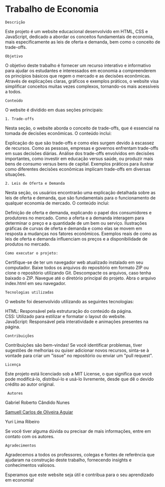 # Trabalho de Economia

    Descrição
Este projeto é um website educacional desenvolvido em HTML, CSS e JavaScript, dedicado a abordar os conceitos fundamentais de economia, mais especificamente as leis de oferta e demanda, bem como o conceito de trade-offs.

    Objetivo
O objetivo deste trabalho é fornecer um recurso interativo e informativo para ajudar os estudantes e interessados em economia a compreenderem os princípios básicos que regem o mercado e as decisões econômicas. Através de explicações claras, gráficos e exemplos práticos, o website visa simplificar conceitos muitas vezes complexos, tornando-os mais acessíveis a todos.

    Conteúdo
O website é dividido em duas seções principais:

    1. Trade-offs
Nesta seção, o website aborda o conceito de trade-offs, que é essencial na tomada de decisões econômicas. O conteúdo inclui:

Explicação do que são trade-offs e como eles surgem devido à escassez de recursos.
Como as pessoas, empresas e governos enfrentam trade-offs em suas decisões diárias.
Análise dos trade-offs envolvidos em decisões importantes, como investir em educação versus saúde, ou produzir mais bens de consumo versus bens de capital.
Exemplos práticos para ilustrar como diferentes decisões econômicas implicam trade-offs em diversas situações.

    2. Leis de Oferta e Demanda
Nesta seção, os usuários encontrarão uma explicação detalhada sobre as leis de oferta e demanda, que são fundamentais para o funcionamento de qualquer economia de mercado. O conteúdo inclui:

Definição de oferta e demanda, explicando o papel dos consumidores e produtores no mercado.
Como a oferta e a demanda interagem para determinar o preço e a quantidade de um bem ou serviço.
Ilustrações gráficas de curvas de oferta e demanda e como elas se movem em resposta a mudanças nos fatores econômicos.
Exemplos reais de como as leis de oferta e demanda influenciam os preços e a disponibilidade de produtos no mercado.

    Como executar o projeto:
Certifique-se de ter um navegador web atualizado instalado em seu computador.
Baixe todos os arquivos do repositório em formato ZIP ou clone o repositório utilizando Git.
Descompacte os arquivos, caso tenha baixado o ZIP.
Navegue até o diretório principal do projeto.
Abra o arquivo index.html em seu navegador.

    Tecnologias utilizadas
O website foi desenvolvido utilizando as seguintes tecnologias:

HTML: Responsável pela estruturação do conteúdo da página. <br>
CSS: Utilizado para estilizar e formatar o layout do website. <br>
JavaScript: Responsável pela interatividade e animações presentes na página.

    Contribuições
Contribuições são bem-vindas! Se você identificar problemas, tiver sugestões de melhorias ou quiser adicionar novos recursos, sinta-se à vontade para criar um "issue" no repositório ou enviar um "pull request".

    Licença
Este projeto está licenciado sob a MIT License, o que significa que você pode modificá-lo, distribuí-lo e usá-lo livremente, desde que dê o devido crédito ao autor original.

     Autores
Gabriel Roberto Cândido Nunes <br>

<a href="https://github.com/SamuellAguiar">Samuell Carlos de Oliveira Aguiar</a> <br>

Yuri Lima Ribeiro <br>

Se você tiver alguma dúvida ou precisar de mais informações, entre em contato com os autores.

    Agradecimentos
Agradecemos a todos os professores, colegas e fontes de referência que ajudaram na construção deste trabalho, fornecendo insights e conhecimentos valiosos.

Esperamos que este website seja útil e contribua para o seu aprendizado em economia!
